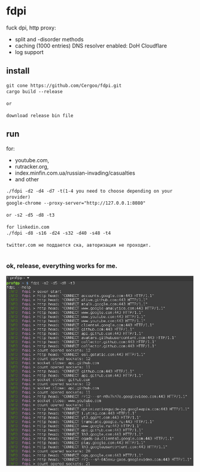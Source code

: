 # fdpi
fuck dpi, http proxy:
- split and -disorder methods
- caching (1000 entries) DNS resolver enabled: DoH Cloudflare
- log support

## install
```
git cone https://github.com/Cergoo/fdpi.git
cargo build --release

or

download release bin file 
```

## run
for: 
- youtube.com, 
- rutracker.org,
- index.minfin.com.ua/russian-invading/casualties
- and other
```
./fdpi -d2 -d4 -d7 -t(1-4 you need to choose depending on your provider)        
google-chrome --proxy-server="http://127.0.0.1:8080"

or -s2 -d5 -d8 -t3

for linkedin.com
./fdpi -d8 -s16 -d24 -s32 -d40 -s48 -t4

twitter.com не поддается ска, авторизация не проходит.


```

### ok, release, everything works for me.


<img src="img1.jpg" width="500">